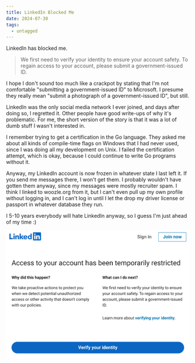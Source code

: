 ```yaml
---
title: LinkedIn Blocked Me
date: 2024-07-30
tags:
  - untagged
---
```


LinkedIn has blocked me.

> We first need to verify your identity to ensure your account safety. 
> To regain access to your account, please submit a government-issued ID.

I hope I don't sound too much like a crackpot by stating that I'm not
comfortable "submitting a government-issued ID" to Microsoft.
I presume they really mean "submit a photograph of a government-issued ID",
but still.

LinkedIn was the only social media network I ever joined,
and days after doing so,
I regretted it.
Other people have good write-ups of why it's problematic.
For me, the short version of the story is that
it was a lot of dumb stuff I wasn't interested in.

I remember trying to get a certification in the Go language.
They asked me about all kinds of compile-time flags on Windows
that I had never used, since I was doing all my development on Unix.
I failed the certification attempt,
which is okay,
because I could continue to write Go programs without it.

Anyway,
my LinkedIn account is now frozen in whatever state I last left it.
If you send me messages there,
I won't get them.
I probably wouldn't have gotten them anyway,
since my messages were mostly recruiter spam.
I think I linked to woozle.org from it,
but I can't even pull up my own profile without logging in,
and I can't log in until I let the drop my driver license or passport in whatever database they run.

I 5-10 years everybody will hate LinkedIn anyway,
so I guess I'm just ahead of my time :)

![screen shot of LinkedIn telling me I'm blocked](cancelamento.png)
